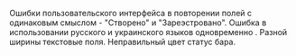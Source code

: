 Ошибки пользовательского интерфейса в повторении полей c одинаковым смыслом - "Створено" и "Зареэстровано".
Ошибка в использовании русского и украинского языков одновременно . Разной ширины текстовые поля. Неправильный цвет статус бара.
